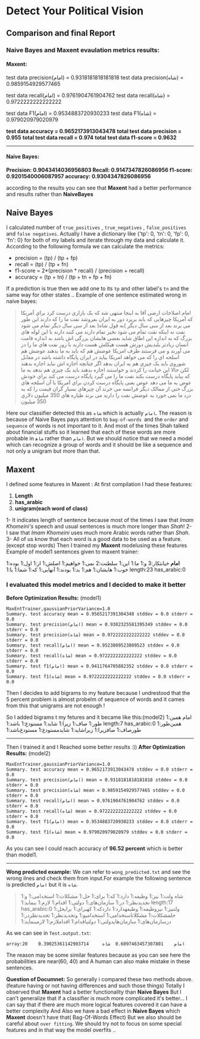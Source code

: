 # Detect Your Political Vision
## Comparison and final Report

### Naive Bayes and Maxent evaulation metrics results:

#### Maxent:

test data precision(امام) = 0.9318181818181818
test data precision(شاه) = 0.9859154929577465

test data recall(امام) = 0.9761904761904762
test data recall(شاه) = 0.9722222222222222

test data F1(امام) = 0.9534883720930233
test data F1(شاه) = 0.979020979020979

**test data accuracy = 0.9652173913043478**
**total test data precision = 0.955**
**total test data recall = 0.974**
**total test data f1-score = 0.9632**

-----
#### Naive Bayes:

**Precision: 0.9043414036956803
Recall: 0.9147347826086956
f1-score: 0.9201540006087957
accuracy: 0.9304347826086956**


according to the results you can see that **Maxent** had a better performance and results rather than **NaiveBayes**

## Naive Bayes
I calculated number of `true_positives` , `true_negatives` , `false_positives` and `false negatives`.
Actually I have a dictionary like {'tp': 0, 'tn': 0, 'fp': 0, 'fn': 0} for both of my labels and iterate through my data and calculate it. 
According to the following formula we can calculate the metrics:

 - precision = (tp) / (tp + fp) 
 - recall = (tp) / (tp + fn) 
 - f1-score = 2*(precision * recall) / (precision + recall)
 - accuracy = (tp + tn) / (tp + tn + fp + fn)

If a prediction is true then we add one to its `tp` and other label's `tn` and the same way for other states .. 
Example of one sentence estimated wrong in naive bayes:

> امام اﺻﻼﺣﺎت ارﺿﯽ آﻗﺎ ﺑﻪ اﯾﻨﺠﺎ ﻣﻨﺘﻬﯽ ﺷﺪ ﮐﻪ ﯾﮏ ﺑﺎزاري درﺳﺖ ﮐﺮد ﺑﺮاي
> آﻣﺮﯾﮑﺎ ﮐﻪ آﻣﺮﯾﮑﺎ ﭼﯿﺰﻫﺎﯾﯽ ﮐﻪ ﺑﺎﯾﺪ ﺑﺮﯾﺰد دور ﺑﻪ اﯾﺮان ﺑﻔﺮوﺷﺪ ﻧﻔﺖ ﻣﺎ را
> ﮐﻪ دارﻧﺪ اﯾﻦ ﻃﻮر ﻣﯽ ﺑﺮﻧﺪ ﺑﻌﺪ از ﺳﯽ ﺳﺎل دﯾﮕﺮ )ﺑﻪ ﻗﻮل ﺷﺎه( ﺑﻌﺪ از ﺳﯽ ﺳﺎل
> دﯾﮕﺮ ﺗﻤﺎم ﻣﯽ ﺷﻮد ﻧﻔﺖ ﻧﻪ اﯾﻨﮑﻪ ﻧﻔﺖ ﺗﻤﺎم ﻣﯽ ﺷﻮد ﻧﺨﯿﺮ ﺗﻤﺎم دارﻧﺪ ﻣﯽ ﮐﻨﻨﺪ
> دارﻧﺪ ﺑﺎ اﯾﻦ ﻟﻮﻟﻪ ﻫﺎي ﺑﺰرگ ﮐﻪ ﺑﻪ اﻧﺪازه اﯾﻦ اﻃﺎق ﺷﺎﯾﺪ ﺑﻌﻀﯽ ﻫﺎﯾﺸﺎن
> ﺑﺰرﮔﯽ اش ﺑﺎﺷﺪ ﺑﻪ اﻧﺪازه ﻗﺎﻣﺖ اﻧﺴﺎن زﯾﺎدﺗﺮ ﺑﻠﻨﺪﯾﺶ دورش ﻫﺴﺖ ﻫﯿﮑﻠﺶ ﻫﺴﺖ
> دارﻧﺪ ﺑﺎ زور ﻧﻔﺖ ﻫﺎي ﻣﺎ را در ﻣﯽ آورﻧﺪ و ﻣﯽ ﻓﺮﺳﺘﻨﺪ ﻃﺮف اﻣﺮﯾﮑﺎ ﻋﻮﺿﺶ ﻫﻢ
> ﮐﻪ ﺑﺎﯾﺪ ﺑﻪ ﻣﺎ ﺑﺪﻫﻨﺪ ﻋﻮﺿﺶ ﻫﻢ اﺳﻠﺤﻪ اي را ﮐﻪ ﻣﯽ ﺧﻮاﻫﺪ اﻣﺮﯾﮑﺎ ﺑﯿﺎﯾﺪ در
> اﯾﺮان ﭘﺎﯾﮕﺎه داﺷﺘﻪ ﺑﺎﺷﺪ در ﻣﻘﺎﺑﻞ ﺷﻮروي ﺑﺎﯾﺪ ﯾﮏ ﭼﯿﺰي ﻫﻢ ﺑﻪ اﯾﺮان ﺑﺪﻫﺪ
> اﮔﺮ ﭼﻨﺎﻧﭽﻪ اﺟﺎزه اش  ﻧﺒﺎﯾﺪ اﺟﺎزه ﺑﺪﻫﻨﺪ ﻟﮑﻦ ﺣﺎﻻ اﯾﻦ ﺧﯿﺎﻧﺖ را ﮐﺮدﻧﺪ و
> ﺧﻮاﺳﺘﻨﺪ اﺟﺎزه ﺑﺪﻫﻨﺪ ﺑﺎﯾﺪ ﯾﮏ ﭼﯿﺰي ﻫﻢ ﺑﺪﻫﺪ ﺑﻪ ﻣﺎ ﮐﻪ ﺑﯿﺎﯾﺪ ﭘﺎﯾﮕﺎه درﺳﺖ
> ﺑﮑﻨﺪ ﻧﻔﺖ ﻣﺎ را ﻣﯽ ﮔﯿﺮد ﭘﺎﯾﮕﺎه درﺳﺖ ﻣﯽ ﮐﻨﺪ ﺑﺮاي ﺧﻮدش ﻋﻮض ﺑﻪ ﻣﺎ ﻣﯽ دﻫﺪ
> ﻋﻮض ﯾﻌﻨﯽ ﭘﺎﯾﮕﺎه درﺳﺖ ﮐﺮدن ﺑﺮاي آﻣﺮﯾﮑﺎ ﯾﺎ آن اﺳﻠﺤﻪ ﻫﺎي ﺑﺰرگ ﺣﺘﯽ از
> ﻣﻤﺎﻟﮏ دﯾﮕﺮ ﻓﺮاﻧﺴﻪ ﻣﯽ ﺧﺮﻧﺪ آن ﭼﯿﺰﻫﺎي ﺑﺴﯿﺎر ﮔﺮان ﻗﯿﻤﺖ را ﮐﻪ ﺑﻪ درد ﻣﺎ
> ﻧﻤﯽ ﺧﻮرد ﺑﻪ ﻋﻮﺿﺶ ﻧﻔﺖ را دارﻧﺪ ﻣﯽ ﺑﺮﻧﺪ ﻃﯿﺎره ﻫﺎي 350 ﻣﯿﻠﯿﻮن دﻻري 350
> ﻣﯿﻠﯿﻮن

Here our classifier detected this as `شاه` which is actually ‍‍`امام`.
The reason is because of Naive Bayes pays attention to `bag-of-words `and the `order` and `sequence` of words is not important to it.
And most of the times Shah talked about financial stuffs so it learned that each of these words are more probable in `شاه‍‍` rather than `امام`.
But we should notice that we need a model which can recognize a group of words and it should be like a sequence and not only a unigram but more than that.

## Maxent

I defined some features in Maxent :
At first compilation I had these features:

1. **Length** 
2. **has_arabic**
3. **unigram(each word of class)**

1- It indicates length of sentence because most of the times I saw that *Imam Khomeini's* speech and usual sentences is much more longer than *Shah*!
2- I saw that *Imam Khomeini* uses much more Arabic words rather than *Shah*.
3- All of us know that each word is a good data to be used as a feature.(except stop words)
Then I trained my **Maxent** modelusing these features
Example of model1 sentences given to maxent trainer:

**امام** ﺧﯿﺎﻧﺘﮑﺎر:3 و:1 ﻣﺎ:1 اﯾﻦ:1 ﺳﻠﻄﻨﺖ:2 ﻧﻤﯽ:1 ﺧﻮاﻫﯿﻢ:1 اﺻﻠﺶ:1 از:1 اول:1 ﺑﻮده:1 ﺧﻮب:1 ﻫﺎﯾﺸﺎن:1 ﻫﻢ:1 ﺑﺪ:1 ﺑﻮدﻧﺪ:1 آﻧﻬﺎﯾﯽ:1 ﮐﻪ:1 ﺷﻤﺎ:1 ﯾﺎ:1 length:23 has_arabic:0

### I evaluated this model metrics and I decided to make it better 
**Before Optimization Results:** (model1)

	MaxEntTrainer,gaussianPriorVariance=1.0
	Summary. test accuracy mean = 0.9565217391304348 stddev = 0.0 stderr = 0.0
	Summary. test precision(امام) mean = 0.9302325581395349 stddev = 0.0 stderr = 0.0
	Summary. test precision(شاه) mean = 0.9722222222222222 stddev = 0.0 stderr = 0.0
	Summary. test recall(امام) mean = 0.9523809523809523 stddev = 0.0 stderr = 0.0
	Summary. test recall(شاه) mean = 0.9722222222222222 stddev = 0.0 stderr = 0.0
	Summary. test f1(امام) mean = 0.9411764705882352 stddev = 0.0 stderr = 0.0
	Summary. test f1(شاه) mean = 0.9722222222222222 stddev = 0.0 stderr = 0.0

Then I decides to add bigrams to my feature because I undrestood that the 5 percent problem is almost probelm of sequence of words and it cames from this that unigrams are not enough !

So I added bigrams t my fetures and it became like this:(model2)
امام ﻫﻤﯿﻦ:1 ﻃﻮر:1 ﺻﺎف:1 زﯾﺮا:1 ﺷﺎﯾﺪ:1 ﻣﺴﺘﻮدع:1 ﺑﺎﺷﺪ:1 length:7 has_arabic:0 ﻫﻤﯿﻦﻃﻮر:1 ﻃﻮرﺻﺎف:1 ﺻﺎفزﯾﺮا:1 زﯾﺮاﺷﺎﯾﺪ:1 ﺷﺎﯾﺪﻣﺴﺘﻮدع:1 ﻣﺴﺘﻮدعﺑﺎﺷﺪ:1

------------
Then I trained it and I Reached some better results :))
**After Optimization Results:** (model2)

	MaxEntTrainer,gaussianPriorVariance=1.0
	Summary. test accuracy mean = 0.9652173913043478 stddev = 0.0 stderr = 0.0
	Summary. test precision(امام) mean = 0.9318181818181818 stddev = 0.0 stderr = 0.0
	Summary. test precision(شاه) mean = 0.9859154929577465 stddev = 0.0 stderr = 0.0
	Summary. test recall(امام) mean = 0.9761904761904762 stddev = 0.0 stderr = 0.0
	Summary. test recall(شاه) mean = 0.9722222222222222 stddev = 0.0 stderr = 0.0
	Summary. test f1(امام) mean = 0.9534883720930233 stddev = 0.0 stderr = 0.0
	Summary. test f1(شاه) mean = 0.979020979020979 stddev = 0.0 stderr = 0.0

As you can see I could reach accuracy of **96.52 percent** which is better than model1.

--------

**Wong predicted example:**
We can refer to `wong_predicted.txt` and see the wrong ilnes and check them from input.For example the following sentence is predicted `امام` but it is `شاه`.

> شاه  ولت:1 نیز:1 وظیفه:1 دارد:1 که:1 برای:1 حل:1 مشکلات:1 استخدامی:1
> و:1 تجدیدنظر:1 در:1 سازمان‌های:1 دولتی:1 اقدام:1 لازم:1 بنماید:1
> length:17 has_arabic:0 ولتنیز:1 نیزوظیفه:1 وظیفهدارد:1 داردکه:1
> کهبرای:1 برایحل:1 حلمشکلات:1 مشکلاتاستخدامی:1 استخدامیو:1 وتجدیدنظر:1
> تجدیدنظردر:1 درسازمان‌های:1 سازمان‌هایدولتی:1 دولتیاقدام:1 اقداملازم:1
> لازمبنماید:1

As we can see in `Test.output.txt`:

	array:20	امام	0.6097463457307801	شاه 	0.39025361142903714

The reason may be some similar features because as you can see here the probabilities are near(60, 40) and A human can also make mistake in these sentences.



**Question of Documnet:**
So generally i compared these two methods above. (feature having or not having differences and such those things)
Totally I observed that **Maxent** had a better functionality than **Naive Bayes**
But I can't generalize that if a classifier is much more complicated it's better...
I can say that if there are much more logical features covered it can have a better complexity And Also we have a bad effect in **Naive Bayes** which **Maxent** doesn't have that( Bag-Of-Words Effect)
But we also should be careful about `over fitting`.
We should try not to focus on some special features and in that way the model overfits ..


